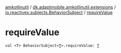 [amkotlinutil](../../index.md) / [dk.adaptmobile.amkotlinutil.extensions](../index.md) / [io.reactivex.subjects.BehaviorSubject](index.md) / [requireValue](require-value.md)

# requireValue

`val <T> BehaviorSubject<`[`T`](require-value.md#T)`>.requireValue: `[`T`](require-value.md#T)